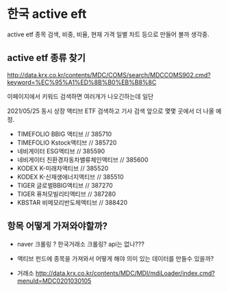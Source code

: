 # 한국 active eft

active etf 종목 검색, 비중, 비율, 현재 가격 일별 차트 등으로 만들어 볼까 생각중.

## active etf 종류 찾기

http://data.krx.co.kr/contents/MDC/COMS/search/MDCCOMS902.cmd?keyword=%EC%95%A1%ED%8B%B0%EB%B8%8C

이페이지에서 키워드 검색하면 여러개가 나오긴하는데 일단

2021/05/25 동시 상장 액티브 ETF 검색하고 기사 검색 앞으로 몇몇 곳에서 더 나올 예정.

- TIMEFOLIO BBIG 액티브 // 385710
- TIMEFOLIO Kstock액티브 // 385720
- 네비게이터 ESG액티브 // 385590
- 네비게이터 친환경자동차밸류체인액티브 // 385600
- KODEX K-미래차액티브 // 385520
- KODEX K-신재생에너지액티브 // 385510
- TIGER 글로벌BBIG액티브 // 387270
- TIGER 퓨처모빌리티액티브 // 387280
- KBSTAR 비메모리반도체액티브 // 388420

## 항목 어떻게 가져와야할까?

- naver 크롤링 ? 한국거래소 크롤링? api는 없나???

- 액티브 펀드에 종목을 가져와서 어떻게 해야 의미 있는 데이터를 만들수 있을까?

- 거래소 http://data.krx.co.kr/contents/MDC/MDI/mdiLoader/index.cmd?menuId=MDC0201030105
